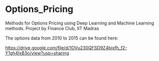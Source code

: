 # Options_Pricing
Methods for Options Pricing using Deep Learning and Machine Learning methods. Project by Finance Club, IIT Madras 

The options data from 2010 to 2015 can be found here:

https://drive.google.com/file/d/1OVu230QFSD9Z4bjxfh_f2-Y1gh4IxB3o/view?usp=sharing
